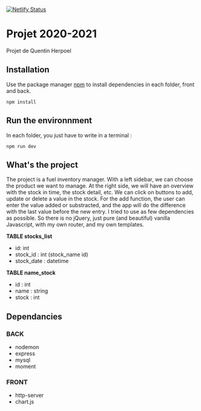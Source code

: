 [![Netlify Status](https://api.netlify.com/api/v1/badges/ec99ed21-539b-4305-b3d4-34b1630d19f3/deploy-status)](https://app.netlify.com/sites/stock-manager-iepsm/deploys)

# Projet 2020-2021

Projet de Quentin Herpoel

## Installation

Use the package manager [npm](https://www.npmjs.com/) to install dependencies in each folder, front and back.

```
npm install
```

## Run the environnment

In each folder, you just have to write in a terminal :

```
npm run dev
```

## What's the project

The project is a fuel inventory manager. With a left sidebar, we can choose the product we want to manage. At the right side, we will have an overview with the stock in time, the stock detail, etc. We can click on buttons to add, update or delete a value in the stock. For the add function, the user can enter the value added or substracted, and the app will do the difference with the last value before the new entry. I tried to use as few dependencies as possible. So there is no jQuery, just pure (and beautiful) vanilla Javascript, with my own router, and my own templates.

**TABLE stocks_list**
* id: int
* stock_id : int (stock_name id)
* stock_date : datetime

**TABLE name_stock**
* id : int
* name : string
* stock : int

## Dependancies

### BACK
* nodemon
* express
* mysql
* moment

### FRONT
* http-server
* chart.js